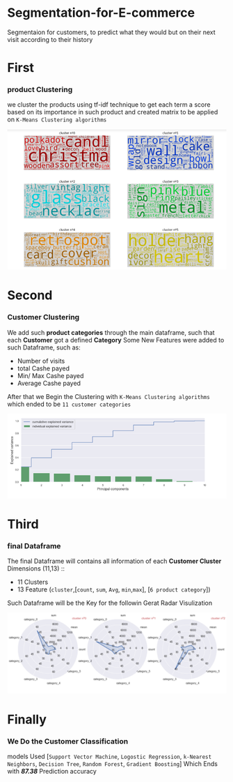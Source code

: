 # Segmentation-for-E-commerce

Segmentaion for customers, to predict what they would but on their next visit according to their history

# First
### product Clustering

we cluster the products using tf-idf technique to get each term a score based on its importance in such product
and created matrix to be applied on `K-Means Clustering algorithms`

![Word Cloud Representation for the Product clusters](imgs/word_cloud.PNG)

# Second
### Customer Clustering

We add such **product categories** through the main dataframe, such that each **Customer** got a defined **Category**
Some New Features were added to such Dataframe, such as:
  * Number of visits
  * total Cashe payed
  * Min/ Max Cashe payed 
  * Average Cashe payed

After that we Begin the Clustering with `K-Means Clustering algorithms` which ended to be `11 customer categories`

![PCA Explanied Variace](imgs/pca_plots_cum.PNG)

# Third
### final Dataframe
The final Dataframe will contains all information of each **Customer Cluster**
Dimensions (11,13) ::
  - 11 Clusters
  - 13 Feature (`cluster`,[`count`, `sum`, `Avg`, `min`,`max`], [`6 product category`])

Such Dataframe will be the Key for the followin Gerat Radar Visulization

![Radar Chart](imgs/radar_plot.PNG)

# Finally
### We Do the Customer Classification

models Used [`Support Vector Machine`, `Logostic Regression`,  `k-Nearest Neighbors`, `Decision Tree`, `Random Forest`, `Gradient Boosting`]
Which Ends with ***87.38*** Prediction accuracy


